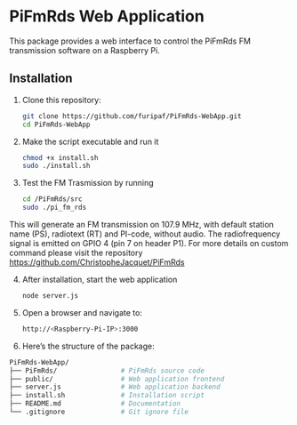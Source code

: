 # PiFmRds Web Application

This package provides a web interface to control the PiFmRds FM transmission software on a Raspberry Pi.


## Installation

1. Clone this repository:
   ```bash
   git clone https://github.com/furipaf/PiFmRds-WebApp.git
   cd PiFmRds-WebApp

2. Make the script executable and run it
   ```bash
   chmod +x install.sh
   sudo ./install.sh

3. Test the FM Trasmission by running
   ```bash
   cd /PiFmRds/src
   sudo ./pi_fm_rds

This will generate an FM transmission on 107.9 MHz, with default station name (PS), radiotext (RT) and PI-code, without audio. The radiofrequency signal is emitted on GPIO 4 (pin 7 on header P1). For more details on custom command please visit the repository https://github.com/ChristopheJacquet/PiFmRds 

4. After installation, start the web application
   ```bash
   node server.js

5. Open a browser and navigate to:
   ```bash
   http://<Raspberry-Pi-IP>:3000

6. Here’s the structure of the package:
```bash
PiFmRds-WebApp/
├── PiFmRds/                # PiFmRds source code
├── public/                 # Web application frontend
├── server.js               # Web application backend
├── install.sh              # Installation script
├── README.md               # Documentation
└── .gitignore              # Git ignore file
